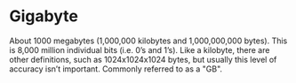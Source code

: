 # Gigabyte

About 1000 megabytes (1,000,000 kilobytes and 1,000,000,000 bytes).
This is 8,000 million individual bits (i.e. 0’s and 1’s).
Like a kilobyte, there are other definitions, such as 1024x1024x1024 bytes, but usually this level of accuracy isn’t important.
Commonly referred to as a "GB".
